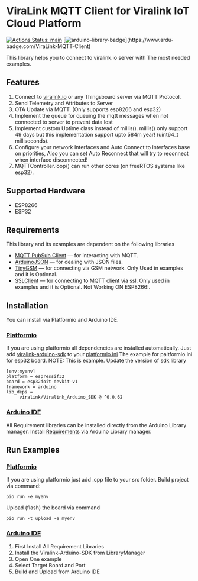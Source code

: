 # ViraLink MQTT Client for Viralink IoT Cloud Platform

[![Actions Status: main](https://github.com/viralinkio/ViraLink-MQTT-Client/workflows/PlatformIO%20CI/badge.svg)](https://platformio.org/lib/show/13275/ViraLink-MQTT-Client)
[![arduino-library-badge](https://www.ardu-badge.com/badge/ViraLink-MQTT-Client.svg?)](https://www.ardu-badge.com/ViraLink-MQTT-Client)

This library helps you to connect to viralink.io server with The most needed examples.

## Features
1. Connect to [viralink.io](https://viralink.io) or any Thingsboard server via MQTT Protocol.
2. Send Telemetry and Attributes to Server
3. OTA Update via MQTT. (Only supports esp8266 and esp32)
4. Implement the queue for queuing the mqtt messages when not connected to server to prevent data lost
5. Implement custom Uptime class instead of millis(). millis() only support 49 days but this implementation support upto 584m year! (uint64_t milliseconds).
6. Configure your network Interfaces and Auto Connect to Interfaces base on priorities, Also you can set Auto Reconnect that will try to reconnect when interface disconnected!
7. MQTTController.loop() can run other cores (on freeRTOS systems like esp32). 

## Supported Hardware
  * ESP8266
  * ESP32 

## Requirements

This library and its examples are dependent on the following libraries
 - [MQTT PubSub Client](https://github.com/knolleary/pubsubclient) — for interacting with MQTT.
 - [ArduinoJSON](https://github.com/bblanchon/ArduinoJson) — for dealing with JSON files.
 - [TinyGSM](https://github.com/vshymanskyy/TinyGSM) — for connecting via GSM network. Only Used in examples and it is Optional.
 - [SSLClient](https://github.com/OPEnSLab-OSU/SSLClient) — for connecting to MQTT client via ssl. Only used in examples and it is Optional. Not Working ON ESP8266!.

## Installation
You can install via Platformio and Arduino IDE. 

### [Platformio](https://platformio.org/)
If you are using platformio all dependencies are installed automatically. Just add [viralink-arduino-sdk](https://platformio.org/lib/show/13275/ViraLink-MQTT-Client/installation) to your [platformio.ini](https://docs.platformio.org/en/latest/projectconf/index.html)
The example for paltformio.ini for esp32 board. 
NOTE: This is example. Update the version of sdk library
```
[env:myenv]
platform = espressif32
board = esp32doit-devkit-v1
framework = arduino
lib_deps =
     viralink/Viralink_Arduino_SDK @ ^0.0.62
```

### [Arduino IDE](https://www.arduino.cc/en/software)
All Requirement libraries can be installed directly from the Arduino Library manager.
Install [Requirements](#Requirements) via Arduino Library manager.

## Run Examples
### [Platformio](https://platformio.org/)
If you are using platformio just add .cpp file to your src folder.
Build project via command:
```
pio run -e myenv
```
Upload (flash) the board via command
```
pio run -t upload -e myenv
```

### [Arduino IDE](https://www.arduino.cc/en/software)
1. First Install All Requirement Libraries
2. Install the Viralink-Arduino-SDK from LibraryManager
3. Open One example
4. Select Target Board and Port
5. Build and Upload from Arduino IDE
